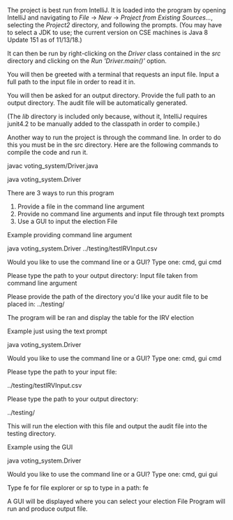 The project is best run from IntelliJ. It is loaded into the program by opening IntelliJ and navigating to *File* -> *New* -> *Project from Existing Sources...*, selecting the *Project2* directory, and following the prompts. (You may have to select a JDK to use; the current version on CSE machines is Java 8 Update 151 as of 11/13/18.)

It can then be run by right-clicking on the *Driver* class contained in the *src* directory and clicking on the *Run 'Driver.main()'* option.

You will then be greeted with a terminal that requests an input file. Input a full path to the input file in order to read it in.

You will then be asked for an output directory. Provide the full path to an output directory.  The audit file will be automatically generated.

(The *lib* directory is included only because, without it, IntelliJ requires junit4.2 to be manually added to the classpath in order to compile.)

Another way to run the project is through the command line. In order to do this you must be in the src directory. Here are the following commands to compile the code and run it.

javac voting_system/Driver.java

java voting_system.Driver

There are 3 ways to run this program
1. Provide a file in the command line argument
2. Provide no command line arguments and input file through text prompts
3. Use a GUI to input the election File

Example providing command line argument

java voting_system.Driver ../testing/testIRVInput.csv

Would you like to use the command line or a GUI?
Type one: cmd, gui
cmd

Please type the path to your output directory:
Input file taken from command line argument

Please provide the path of the directory you'd like your audit file to be placed in:
../testing/

The program will be ran and display the table for the IRV election

Example just using the text prompt

java voting_system.Driver

Would you like to use the command line or a GUI?
Type one: cmd, gui
cmd

Please type the path to your input file:

../testing/testIRVInput.csv

Please type the path to your output directory:

../testing/

This will run the election with this file and output the audit file into the testing directory.

Example using the GUI

java voting_system.Driver

Would you like to use the command line or a GUI?
Type one: cmd, gui
gui

Type fe for file explorer or sp to type in a path:
fe

A GUI will be displayed where you can select your election File
Program will run and produce output file.
